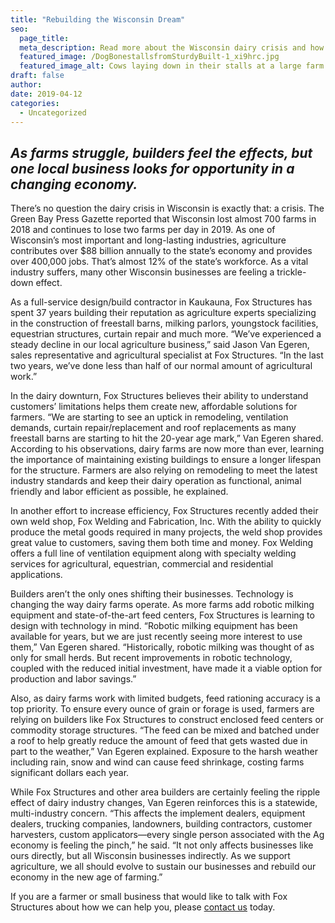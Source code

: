 ```yaml
---
title: "Rebuilding the Wisconsin Dream"
seo:
  page_title:
  meta_description: Read more about the Wisconsin dairy crisis and how businesses like Fox Structures are adapting.
  featured_image: /DogBonestallsfromSturdyBuilt-1_xi9hrc.jpg
  featured_image_alt: Cows laying down in their stalls at a large farm
draft: false
author:
date: 2019-04-12
categories:
  - Uncategorized
---
```


## *As farms struggle, builders feel the effects, but one local business looks for opportunity in a changing economy.*

There’s no question the dairy crisis in Wisconsin is exactly that: a crisis. The Green Bay Press Gazette reported that Wisconsin lost almost 700 farms in 2018 and continues to lose two farms per day in 2019. As one of Wisconsin’s most important and long-lasting industries, agriculture contributes over $88 billion annually to the state’s economy and provides over 400,000 jobs. That’s almost 12% of the state’s workforce. As a vital industry suffers, many other Wisconsin businesses are feeling a trickle-down effect.

As a full-service design/build contractor in Kaukauna, Fox Structures has spent 37 years building their reputation as agriculture experts specializing in the construction of freestall barns, milking parlors, youngstock facilities, equestrian structures, curtain repair and much more. “We’ve experienced a steady decline in our local agriculture business,” said Jason Van Egeren, sales representative and agricultural specialist at Fox Structures. “In the last two years, we’ve done less than half of our normal amount of agricultural work.”

In the dairy downturn, Fox Structures believes their ability to understand customers’ limitations helps them create new, affordable solutions for farmers. “We are starting to see an uptick in remodeling, ventilation demands, curtain repair/replacement and roof replacements as many freestall barns are starting to hit the 20-year age mark,” Van Egeren shared. According to his observations, dairy farms are now more than ever, learning the importance of maintaining existing buildings to ensure a longer lifespan for the structure. Farmers are also relying on remodeling to meet the latest industry standards and keep their dairy operation as functional, animal friendly and labor efficient as possible, he explained.

In another effort to increase efficiency, Fox Structures recently added their own weld shop, Fox Welding and Fabrication, Inc. With the ability to quickly produce the metal goods required in many projects, the weld shop provides great value to customers, saving them both time and money. Fox Welding offers a full line of ventilation equipment along with specialty welding services for agricultural, equestrian, commercial and residential applications.

Builders aren’t the only ones shifting their businesses. Technology is changing the way dairy farms operate. As more farms add robotic milking equipment and state-of-the-art feed centers, Fox Structures is learning to design with technology in mind. “Robotic milking equipment has been available for years, but we are just recently seeing more interest to use them,” Van Egeren shared. “Historically, robotic milking was thought of as only for small herds. But recent improvements in robotic technology, coupled with the reduced initial investment, have made it a viable option for production and labor savings.”

Also, as dairy farms work with limited budgets, feed rationing accuracy is a top priority. To ensure every ounce of grain or forage is used, farmers are relying on builders like Fox Structures to construct enclosed feed centers or commodity storage structures. “The feed can be mixed and batched under a roof to help greatly reduce the amount of feed that gets wasted due in part to the weather,” Van Egeren explained. Exposure to the harsh weather including rain, snow and wind can cause feed shrinkage, costing farms significant dollars each year.

While Fox Structures and other area builders are certainly feeling the ripple effect of dairy industry changes, Van Egeren reinforces this is a statewide, multi-industry concern. “This affects the implement dealers, equipment dealers, trucking companies, landowners, building contractors, customer harvesters, custom applicators—every single person associated with the Ag economy is feeling the pinch,” he said. “It not only affects businesses like ours directly, but all Wisconsin businesses indirectly. As we support agriculture, we all should evolve to sustain our businesses and rebuild our economy in the new age of farming.”

If you are a farmer or small business that would like to talk with Fox Structures about how we can help you, please [contact us](/contact/) today.
